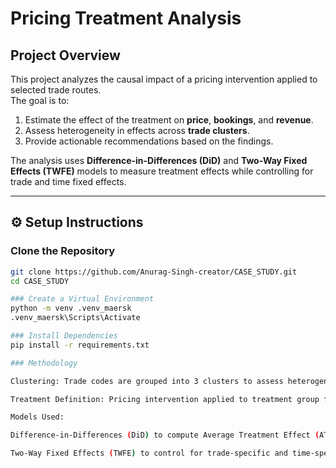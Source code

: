 # Pricing Treatment Analysis

## Project Overview
This project analyzes the causal impact of a pricing intervention applied to selected  trade routes.  
The goal is to:
1. Estimate the effect of the treatment on **price**, **bookings**, and **revenue**.
2. Assess heterogeneity in effects across **trade clusters**.
3. Provide actionable recommendations based on the findings.

The analysis uses **Difference-in-Differences (DiD)** and **Two-Way Fixed Effects (TWFE)** models to measure treatment effects while controlling for trade and time fixed effects.

---

## ⚙️ Setup Instructions

### Clone the Repository
```bash
git clone https://github.com/Anurag-Singh-creator/CASE_STUDY.git
cd CASE_STUDY

### Create a Virtual Environment
python -m venv .venv_maersk
.venv_maersk\Scripts\Activate

### Install Dependencies
pip install -r requirements.txt

### Methodology

Clustering: Trade codes are grouped into 3 clusters to assess heterogeneity in treatment effects.

Treatment Definition: Pricing intervention applied to treatment group from a defined cutoff date.

Models Used:

Difference-in-Differences (DiD) to compute Average Treatment Effect (ATE).

Two-Way Fixed Effects (TWFE) to control for trade-specific and time-specific factors.

